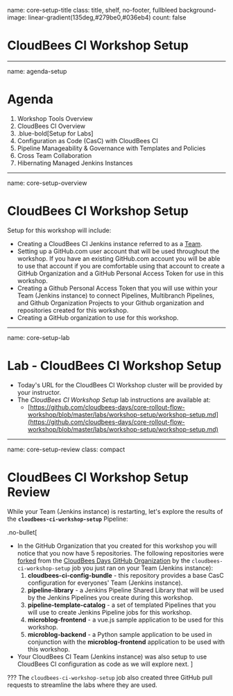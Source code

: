 name: core-setup-title
class: title, shelf, no-footer, fullbleed
background-image: linear-gradient(135deg,#279be0,#036eb4)
count: false

# CloudBees CI Workshop Setup

---
name: agenda-setup
# Agenda

1. Workshop Tools Overview
2. CloudBees CI Overview
3. .blue-bold[Setup for Labs]
4. Configuration as Code (CasC) with CloudBees CI
5. Pipeline Manageability & Governance with Templates and Policies
6. Cross Team Collaboration
7. Hibernating Managed Jenkins Instances

---
name: core-setup-overview
# CloudBees CI Workshop Setup

Setup for this workshop will include:

* Creating a CloudBees CI Jenkins instance referred to as a [Team](https://docs.cloudbees.com/docs/cloudbees-core/latest/cloud-admin-guide/cje-ux).
* Setting up a GitHub.com user account that will be used throughout the workshop. If you have an existing GitHub.com account you will be able to use that account if you are comfortable using that account to create a GitHub Organization and a GitHub Personal Access Token for use in this workshop.
* Creating a Github Personal Access Token that you will use within your Team (Jenkins instance) to connect Pipelines, Multibranch Pipelines, and Github Organization Projects to your Github organization and repositories created for this workshop.
* Creating a GitHub organization to use for this workshop.

---
name: core-setup-lab
# Lab - CloudBees CI Workshop Setup

* Today's URL for the CloudBees CI Workshop cluster will be provided by your instructor.
* The *CloudBees CI Workshop Setup* lab instructions are available at: 
  * [https://github.com/cloudbees-days/core-rollout-flow-workshop/blob/master/labs/workshop-setup/workshop-setup.md](https://github.com/cloudbees-days/core-rollout-flow-workshop/blob/master/labs/workshop-setup/workshop-setup.md)

---
name: core-setup-review
class: compact

# CloudBees CI Workshop Setup Review

While your Team (Jenkins instance) is restarting, let's explore the results of the **`cloudbees-ci-workshop-setup`** Pipeline:

.no-bullet[
* In the GitHub Organization that you created for this workshop you will notice that you now have 5 repositories. The following repositories were [forked](https://guides.github.com/activities/forking/) from the [CloudBees Days GitHub Organization](https://github.com/cloudbees-days) by the `cloudbees-ci-workshop-setup` job you just ran on your Team (Jenkins instance):
   1. **cloudbees-ci-config-bundle** - this repository provides a base CasC configuration for everyones' Team (Jenkins instance).
   2. **pipeline-library** - a Jenkins Pipeline Shared Library that will be used by the Jenkins Pipelines you create during this workshop.
   3. **pipeline-template-catalog** - a set of templated Pipelines that you will use to create Jenkins Pipeline jobs for this workshop.
   4. **microblog-frontend** - a vue.js sample application to be used for this workshop.
   5. **microblog-backend** - a Python sample application to be used in conjunction with the **microblog-frontend** application to be used with this workshop.
* Your CloudBees CI Team (Jenkins instance) was also setup to use CloudBees CI configuration as code as we will explore next.
]

???
The `cloudbees-ci-workshop-setup` job also created three GitHub pull requests to streamline the labs where they are used.